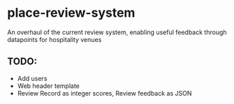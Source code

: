 # place-review-system
An overhaul of the current review system, enabling useful feedback through datapoints for hospitality venues 

## TODO:
- Add users
- Web header template
- Review Record as integer scores, Review feedback as JSON

